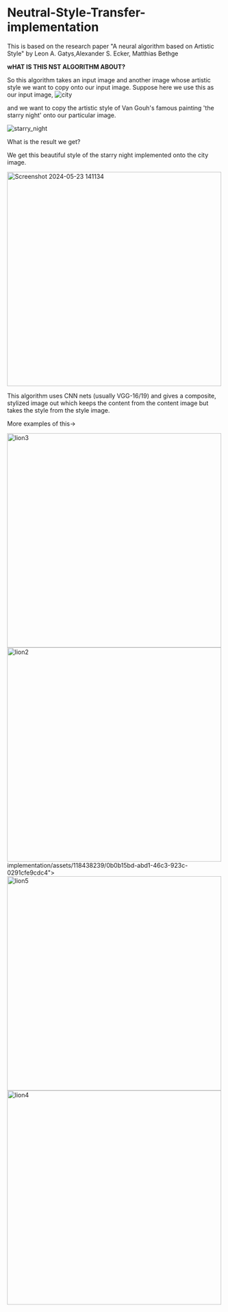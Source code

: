 # Neutral-Style-Transfer-implementation
This is based on the research paper "A neural algorithm based on Artistic Style" by Leon A. Gatys,Alexander S. Ecker, Matthias Bethge

**wHAT IS THIS NST ALGORITHM ABOUT?**

So this algorithm takes an input image and another image whose artistic style we want to copy onto our input image.
Suppose here we use this as our input image, 
![city](https://github.com/YashDaga874/Neutral-Style-Transfer-implementation/assets/118438239/635a45b6-fa72-4485-8d68-034c2749bbd6)

and we want to copy the artistic style of Van Gouh's famous painting 'the starry night' onto our particular image.

![starry_night](https://github.com/YashDaga874/Neutral-Style-Transfer-implementation/assets/118438239/2389ea97-5112-4206-be91-77d6f26ef44a) 

What is the result we get? 

We get this beautiful style of the starry night implemented onto the city image.

<img width="500" alt="Screenshot 2024-05-23 141134" src="https://github.com/YashDaga874/Neutral-Style-Transfer-implementation/assets/118438239/d9b032e4-cdcb-438a-9ca4-f9c720ec801b">

This algorithm uses CNN nets (usually VGG-16/19) and gives a composite, stylized image out which keeps the content from the content image but takes the style from the style image.

More examples of this->



<img width="500" alt="lion3" src="https://github.com/YashDaga874/Neutral-Style-Transfer-implementation/assets/118438239/8e695931-6e9b-48a9-8b6b-33e2b13420ee">
<img width="500" alt="lion2" src="https://github.com/YashDaga874/Neutral-Style-Transfer-<img width="310" alt="Screenshot 2024-05-23 141449" src="https://github.com/YashDaga874/Neutral-Style-Transfer-implementation/assets/118438239/1c07caf8-a612-445e-9e66-78008754346e">
implementation/assets/118438239/0b0b15bd-abd1-46c3-923c-0291cfe9cdc4">
<img width="500" alt="lion5" src="https://github.com/YashDaga874/Neutral-Style-Transfer-implementation/assets/118438239/fd807094-c7d3-46e9-969f-24b0cf877e00">
<img width="500" alt="lion4" src="https://github.com/YashDaga874/Neutral-Style-Transfer-implementation/assets/118438239/8307dadf-4519-4293-a05b-4692e9515a3e">

